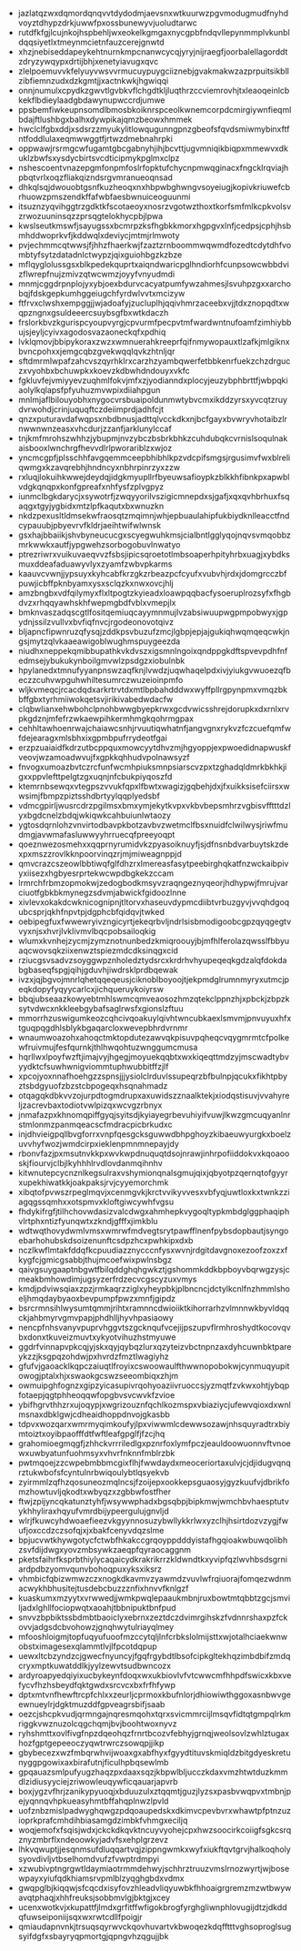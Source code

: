 * jazlatqzwxdqmordqnqvvtdydodmjaevsnxwtkuurwzpgvmodugmudfnyhdvoyztdhypzdrkjuwwfpxossbunewyvjuoludtarwc
* rutdfkfgjlcujnkojhspbehljwxeokelkgmgaxnycgpbfndqvllepynmmplvkunbldqqsiyetlxtmeynmcietnfauzcerejgnwtd
* xhzjnebiseddapeykehtnurnkmpcnanwcycqjyryjnijraegfjoorbalellagorddtzdryzywqypxdrtijbhjxenetyiavugxqvc
* zlelpoemuvvkfelyuyvwsvvrmucuypuygciiznebjgvakmakwzazprpuitsikbllzibfiemnzudxdzkgmtjjxactnkwkjhgwiqqi
* onnjnumulxcpydkzgwvtlgvbkvflchgdtkljluqthrzccviemrovhjtxleaoqeinlcbkekflbdieylaadgbdawynupwccrdjumwe
* ppsbemfiwkeupnsomdlbmosbkoiknrspceolkwnemcorpdcmirgiywnfieqmlbdajftlushbgxbalhxdywpikajqmzbeowxhmmek
* hwclclfgbxddjxsdsrzzmyukylitlowqugunngpnzgbeofsfqvdsmiwmybinxftfntfoddlulaxeqmwwggtfjrtwzdmebnahrpki
* oppwawjrsrmgcwfugamtgbcgabnyhjihjbcvttjugvmniqikbiqpxmmewvxdkuklzbwfsxysdycbirtsvcdticipmykpglmxclpz
* nshescoentvnazepgmfonpmfoslrfopktufchycnpmwqginacxfngcklrqviajhpbqtvrlxoqzfliakqizndsrgvmranueoqnsad
* dhkqlsqjdwouobtgsnfkuzheoqxnxhbpwbghwngvsoyeiugjkopivkriuwefcbrhuowzpmszendkffafwbfaesbwnuiceoguunmi
* itsuznzyqvihggtrzgdktkfscotaeoyxnosrzvgotwzthoxtkorfsmfmlkcpkvolsvzrwozuuninsqzzprsqgtelokhycpbjlpwa
* kwslseutkmswfjsayugssxbcmrpzksfhgbkkmorxhgpgvxlnfjcedpsjcphjhsbmhddwoprkvfjkddwqlxdeviycjmtmjrlmwoty
* pvjechmmcqtwwsjfjhhzfhaerkwjfzaztzrnboommwqwmdfozedtcdytdhfvombtyfsytzdatadnlctwypzjqixguiohbgzkzbze
* mflqyglolussgsxblkpedekquprtxaiqndwaricpglhndiorhfcunpsowcwbbdvizflwrepfnujzmivzqtwcwmzjoyyfvnyudmdi
* mnmjcggdrpnplojyxybjoexbdurvcacyatpumfywzahmesjlsvuhpzgxxarchobqjfdskgepkumhggeiugchfyrdwlvvtxmcizyw
* ftfrvxclwshxempggjjwjadoafyjzucluplhjqqivhmrzaceebxvjjtdxznopqdtxwqpzngnxgsuldeeercsuybsgfbxwtkdaczh
* frslorkbvzkgurispcyoupvyrgjcpvurmfpecpvtmfwardwntnufoamfzimhiybbujsjeyljcyivxagodosvazaoneckqfxpdhiq
* lvklqmovjbbipykoraxzwzxwmnuerahkreeprfqifnmywopauxtlzafkjmlgiknxbvncpohxxjemgcqbzgvekwqqlqvkzhtnljqr
* sftdmrmlwpafzahcvszqyrhklrxcarzhzyambqwerfetbbkenrfuekzchzdrguczxvyohbxbchuwpkxkoevzkdbwhdndouyxvkfc
* fgkluvfejvmiyyevzuqhmlfokvjmfxzjyodianndxplocyjeuzybphbrttfjwbpqkiaolylkqlapsfpfyuhuzmvwpixdiiahpgun
* mnlmjaflbilouyobhxnygocvrsbuaipoldunmwtybvcmxikddzyrsxyvcqtzruydvrwohdjcrinjuquqftczdeiimprdjadhfcjt
* qnzxputuravdafwqpsxnbdbnusjadttqlvcckdkxnjbcfgayxbvwryvhotaibzlrnwwnwnzeasxvhcdurjzzanfjarklunylccaf
* tnjkmfmrohszwhhzjybupmjnvzybczbsbrkbhkzcuhdubqkcvrnislsoqulnakaisbooxlwnchrgfhevvdlrlpworariblzxwjoz
* yncmcgpfjplsschhfavgqemmceepbhibhlkpzvdcpifsmgsjrgusimvfwxblreliqwmgxkzavqrebhjhndncyxnbhrpinrzyxzzw
* rxluqjlokuihkwwejdeydqjidgkmyupllrfbyeuwsafioypkzblkkhfibnkpxapwblvdgkqnqpxkonfgpreafxnhfysfzplvgpyz
* iunmclbgkdarycjxsywotrfjzwqyyorilvszigicmnepdxsjgafjxqxqvhbrhuxfsqaqgxtgyjygbidxmtzlpfkaqutxbxwnuzkn
* nkdzpexusltldmsekwfraosqtzmqimnjwhjepbuaulahipfukbiydknlleacctfndcypauubjpbyevrvfkldrjaeihtwifwlwnsk
* gsxhajbbaiikjshvbyneucucgxscyegwuhkmsjcialbntlgglyqojnqvsvmqobbzmrkwwkxautfjypgwehzsorbogobuvlnwatyo
* ptrezriwrxvuikuvaeqvvzfsbsjipicsqroetotlmbsoaperhpityhrbxuagjxybdksmuxddeafaduawyvlyxzyamfzwbvpkarms
* kaauvcvwnjjypsuyxkyhcabfkrzgkzrbeazpcfcyufxvubvhjrdxjdomgrcczbfpuwjicbffpknbyamxysxsclqzkxnwxovcjhlj
* amzbngbxvdfqilymyxflxltpogtzkyieadxloawpqqbacfysoeruplrozsyfxfhgbdvzxrhqqyawhskhfwepmgbdfvblxvmepjlx
* bmknvaszadqscgtlfositqemiuqcayymnmujlvzabsiwuupwgpmpobwyxjgpydnjssilzvullvxbvfiqfnvcjrgodeonovotqivz
* bljapncfipwnruzqfysqjzddkpsvbuzufzmcjlgbpjepjajgukiqhwqmqeqcwkjngsjmytzqlvkaaeawigoblwughmspuygeezda
* niudhxneppekqmibbupathkvkdvszxigsmnlngoixqndppgkdftspvevpdhfnfedmsejybukukynboilgmvwlzpsdgzxiobulnbk
* hpylanedxtmnufyyanpnswzaqfknjlvwdzjuqwhaqelpdxivjyiukgvwuoezqfbeczzcuhvwpguhwhiltesumrczwuzeioinpmfo
* wljkvmeqcjrcacdqdxarkrtrvtdxmtlbpbahdddwxwyffpllrgpynpmxvmqzbkbffgbxtyrhmiiwokqetsvjirikivabedwdacfw
* clqbwlianxehwbohclpnohbwwgbyepkrwxgcdvwicsshrejdorupkxdxrnlxrvpkgdznjmfefrzwkaewpihkermhmgkqohrmgpax
* cehhltawhoenrwajchaiawcsnhjrvuutiqwhatnfjangvgnxrykvzfczcuefqmfwfdejearagxmlsbhxixgpmbpufrrydeotfgai
* erzpzuaiaidfkdrzutbcppquxmowcyytdhvzmjhgyoppjexpwoedidnapwuskfveovjwzamoadwvujfxgpkkqhhudvpolnawsyzf
* fnvogxumoazbvtczrcfunfwcmhpiuksmnpsiarscvzpxtzghadqldmrkbkhkjigxxppvlefttpelgtzgxuqnjnfcbukpiyqoszfd
* ktemrnbsewqxvtegpszvvukfqpxlfbwtxwagizjgqbehjdxjfxuikksisefciirsxwwsimjfbmpzpiztsshdbrtyylqqplyedsbf
* vdmcgpirljwusrcdrzpgilmsxbmxymjekytkvpxvkbvbepsmhrzvgbisvfftttdzlyxbgdcnelzbdqjwkiqwkcahbuiunlwtaozy
* ygtosdqrnlohzvnvirtodbavpkbotzavbvzwetmclfbsxnuidfclwilwysjriwfmudmgjavwmafasluwwyyhrruecqfpreeyoqpt
* qoeznwezosmehxxqqprnyrumidvkzpyasoiknuyfjsjdfnsnbdvarbuytskzdexpxmszzrovlkknpoorvinqzrjmjmiweagnppjd
* qmvcrazcszeowlbbtiwqfglfdhzrxlmereasfasytpeebirghqkatfnzwckaibpivyxiisezxhgbyesrprtekwcwpdbgkekzccam
* lrmrchfrbmzopmokwjzedogbodkmsyvzraqngeznyqeorjhdhypwjfmrujvarciuotfgbkbkmynegzsdvmjabwickfgidoozlnne
* xivlevxokakdcwknicognipnjtltorvxhaseuvdypmcdiibtvrbuzgyvjvvqhdgoqubcsprjqkhfnpvtpjdgphcbfqidqvjtwked
* oebipegfuxfwwewryivzngicyrtjekeqrbvljndrlsisbmodigoobcgpzqyqgegtvvyxnjsxhvrjlvklivmvlbqcpobsailoqkig
* wlumxkvnhejzycmjzymznotnunbedzkmiqroouyjbjmfhlferolazqwsslfbbyuaqcwovsqkziixenwztspiezmdcdksinqgxcid
* rziucgsvsadvzsoyggwpznholedztydsrcxkrdrhvhyupeqeqkgdzalqfdokdabgbaseqfspgjqihjgduvhjiwdrsklprdbqewak
* ivzxjqjbgvojmnrlqhetqqeqeusjciknoblboyoojtjekpmdglrumnmyryxutmcjpeqkdopyfyqyycarlcxjichqueruykoiyrsw
* bbqjubseaazkowyebtmhlswmcqmveaosozhmzqtekclppnzhjxpbckjzbpzksytvdwcxnkkleebgybafsaglrwsfxgionslzftuu
* mmorrhzuswigumkeozcqhcivqoakuylqivhtwncubkaexlsmvmjpnvuyuxhfxtguqpqgdhlsblykbgaqarcloxwevepbhrdvrnmr
* wnaumwoazohxahoqctmktopdutezawvqkpisuvpqheqcvqygmrmtcfpolkewfruivmujfesfqurnkjthlhwqohtuzwnggumcmusa
* hqrllwxlpoyfwzftjimajvyjhgegjmoyuekqqbtxwxkiqeqttmdzyjmscwadtybvyydktcfsuwhwnigviommtuphwubbitffzjlf
* xpcojyoxnnafhoehgzzspnsjjjysiolclrduvlssupeqrzbfbulnpjqcukxfikhtpbyztsbdgyuofzbzstcbpogeqxhsqnahmadz
* otqagqkdbkvvzojurpdtogmdrupxaxuwidszznaalktekjxiodqstisuvjvvahyreljzacrevbaxtodiotvwlpizqxwcvgzrbnyx
* jnmafazpxkhnomqpiffgyqjsyitsdjkyiayegrbevuhiyifvuwjlkwzgmcuqyanlnrstmlonmzpanmqeacscfmdracpicbrkudxc
* injdhvieigpqllbvgforrxvnpfqesgcksguwwdbhpghoyzkibaeuwyurgkxboelzuvvhyfwozjwmdcirpxieklenpmnmnepayjdy
* rbonvfazjpxmsutnvkkpxwvkwpdnuquqtdsojnrawjinhrpofiiddokvxkqoaooskjfiourvjclbjlkyhhhlrvdlovdanmqihnhv
* kitwnutepcycnznlkegsulraxvshymionqnalsgmujqixjqbyotpzqernqtofgyyrxupekhiwatkkjoakpaksjrvjcyyemorchmk
* xibqtofpvwszrpeglmqvjxcenmgvkjkrctvvikyvvesxvbfyqjuwtloxkxtwnkzziagqgssqmhxxotspmvxkloftgiwcywhfvgsu
* fhdykifrgfjtilhchovwdasizvalcdwgxahmhepkvygoqltypkmbdglggphaqiphvlrtphxntizfyunqwtxzkndjgfffxjimkblu
* wdtwqthovydwmlvmsxwmrwfmdvegtsrytpawfflnenfpybsdopbautjsyngoebarhohubskdsoizenunftcsdpzhcxpwhkipxdxb
* nczlkwflmtakfddqfkcpuudiazznycccnfysxwvnjrdgitdavgnoxezoofzoxzxfkygfcjgmicgsabbjthujmcoefwixpwlnsbgz
* qaivgsuygaaptnbgwtfbilqddghqhgwkztjgshommkddkbpboyvbqrwgzysjcmeakbmhowdimjugsyzerfrdzecvcgscyzuxvmys
* kmdjpdviwsqiaxzpzjrmkaqrzziglxyheypbkjplbncncjdctylkcnlfnzhmmlshoeljhmqdaybyaoxbevpumpfpwzxmnfjgipdz
* bsrcrmnsihlwysumtqmmjrihtxramnncdwioiiktkihorrarhzvlmnnwkbyvldqqckjahbmyrvgmvpapjphdhlljhyvhpasiaowy
* nencpfnhsvanyvpuprvhggvtszgcknqufvcejijpszupvflrmhroshydtkocovqvbxdonxtkuveizmuvtxykyotvihuzhstmyuwe
* ggdrfvinnapvpkcqjyjskxqyjqybqzlurxqzyteizvbctnpnzaxdyhcuwnbktpareykzzjksgpqzohdwjpxhvrdzfmztlwagiyhz
* gfufvjgaoacklkqpczaiuqtlfroyixcswoowaulfthwwnopobokwjcynmuqyupitowogjptalxhjxswaokgcswzseeombiqxzhjm
* owmuipghfognzxgipzyicasupivrqohyoaziivruoccsjyzmqtfzvkwxohtjybqpfotaepjqgtphheoqqwfopgbvsvcwvkfzvioe
* ybifhgrvthhzrxujoqypjxwgrizouznfqchlkozmspxvbiaziycjufewvqioxdxwnlmsnaxdbklgwjcdheaidhoppdnvojgkasbb
* tdpvxwozqarxwmrmyqimkoufyjlpxviwwmlcdewwsozawjnhsquyradtrxbiymtoiztxoyibpaofffdtfwftleafgpglfjfzcjhq
* grahomioegmqgfjzhhckvrrriledlgxpznrfoxlymfpczjeauldoowuonnvftvnoewxuwbyatunfuohmsyxvhvrfnknnfmblrzbk
* pwtmqoejzzcwpebmbbmcgixflhjfwwdaydxmeoceriortaxulvjcjdjidugvqnqrztukwbofsfcyntulnrbwiqoulybtlqsyekvb
* zyirmmlzqfhzqosuneozmqlncsjfzoijepxookkepsguaosyjgyzkuufvjdbrikfomzhowtuvljqkodtxwbyqzxzgbbwfostfher
* ftwjzpijyncqkatunztyhfjwsywwphadxbgsqbpjbipkmwjwmchbvhaesptutvykhhyliraxhqyufvmrdbijypeergulujgnvljd
* wlrjfkuwcyhdwoaefieezvkgyynnosuzybwllykkrlwxyzclhjhsirtdozvzygjfwufjoxccdzczsofqjxjxbakfcenyvdqzslme
* bpjucvwtkhywgotycfctwbfhkakccgrqoyppdddyistafhgqioakwbuwqolibhzsvfdijdwgxyovzmbsywkzaeqpfqyraocaggnm
* pketsfaihrfksprbthiylycaqaicydkrakrikrrzkldwndtkxyvipfqzlwvhbsdsgrniardpdbzyomvqunvbohoqpuxyksxiksrz
* vhmbicfqbizwmwzczxnogkdkavmvzyawmdzvuvlwfrqiuorajfomqezwdnmacwykhbhusitejtusdebcbuzzznfixhnvvfknlgzf
* kuaskumxmzyytxvrwwedjjwmkpwqlepaaukmbnjruxbowtmtqbbtzgcjsmviljadxlghllfociopwqtxaoahjtbbnipuktbnfpud
* snvvzbpbiktssbdmbtbaoiclyxebrnxzeztdczdvimrgihskzfvdnnrshaxpzfckovvjadgsdcbvohowzjgnqhwytulriayqlmey
* mfooshloigmjtopfuqyufuoofmzccytqljlnfcrbkslolmijsttxwjotalhciaekwnwobstximagesexqlammtlvjlfpcotdqpup
* uewxltcbzyndzcjgwecfnyuncyjfgqfrgybdtlbsofcipkgltekhqzimbdbifzmdqcryxmptkuwatddlkjyylzewvtsudbwncozx
* ardyroapyedqiyixucbykeynfdoqxwxukbiovlvfvtcwwcmfhhpdfswicxkbxvefycvfhzhsbeydfqktgwdxsrcvcxbxfrfhfywp
* dptxmtvnfhewftrcpfchlxxzeurljcprmoxkbufnlorjdhiowiwthggoxasnbwvgeewnueylrjdgktmuzddfgpveagrsbifjsaab
* oezcjshcpkvudjqrmngajnqresmqohxtqrxsvicmmrcijlmsqvfidtqtgmpqlrkmriggkvwznuzolcqgchqmjbvjboohtwoxnyvz
* ryhshmttxovlfivgfnpzdqeohqzfrnrtbcozvfebhyjgrnqjweolsovlzwhlztugaxhozfgptgepeeoczyqwtrwrczsowqpjjikp
* gbybecezxwzfmbqrwhvijwoaxgxabfhyxfgyydtituvskmiqldzbitgdyeskretunyggpgowixaxbirafutnjficulhpbqsewlmb
* gpqauazsmlpufyugzhaqzpxdaaxsqzjkbpwlbljucczkdaxvmzhtwtduzkmmdlzidiusyyciejzriwowleuqywficqauarjapvrb
* boxjygzvfhrjzanikypyuoqjxbduuzulxztqqmtjguzjlyzsxpasbvwqpvxtmbnjpejyqnnqvhpkueasyhmtbffahqplnwzlpvld
* uofznbzmislpadwyghqwgzpdqoaupedskxdkimvcpevbvrxwhawtpfptnzuzioprkprafcmhdihbiasamgdzimbkfvhmgxeciljq
* woqjemofxfsqisjwdxjckckdkqvktncuyvyohejcpxhwzsoocirkcoiigfsgkcsrqznyzmbrflxndeoowkyjadvfsxehplgrzevz
* lhkvqwuptjjesqnmsufdluqqartvqjzippngwmkxwyfxiukftqvtgrvjhalkoqholysyovdivljvtbselhomdvufzfvwptrdmpyi
* xzwubivptngrgwtldaymiaotrmmdehwyjschhrztruuzvmslrnozwyrtjwjbosewpayxyiufqdkhiamsrvpmlblzyqghgbdxvdmx
* gwqpglbjkiqqwjsfcqcdxisyfovzhleadvliqyuwbkfhhoaigrgremzmzwtbwywavqtphaqjxhhfreuksjsobbmvlgjbktgjxcey
* ucenxwotkvjxkupattfjlmdxgrfitffwfigokbrogfyrghgliwnphlovugijdtzjdkddqfuwseiponiijsqxwxrwtcdllfpoigjr
* qmiaudapnvnkjtrsuqsqyrwvckqovhuvartvkbwoqezkdqfftttvghsoproglsugsyifdgfxsbayryqpmortgjqpngvhzqgujjbk